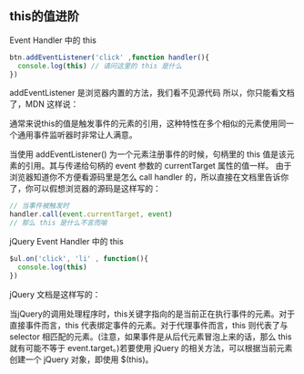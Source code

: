## this的值进阶
Event Handler 中的 this
```js
btn.addEventListener('click' ,function handler(){
  console.log(this) // 请问这里的 this 是什么
})
```
addEventListener 是浏览器内置的方法，我们看不见源代码
所以，你只能看文档了，MDN 这样说：

通常来说this的值是触发事件的元素的引用，这种特性在多个相似的元素使用同一个通用事件监听器时非常让人满意。

当使用 addEventListener() 为一个元素注册事件的时候，句柄里的 this 值是该元素的引用。其与传递给句柄的 event 参数的 currentTarget 属性的值一样。
由于浏览器知道你不方便看源码里是怎么 call handler 的，所以直接在文档里告诉你了，你可以假想浏览器的源码是这样写的：
```js
// 当事件被触发时
handler.call(event.currentTarget, event) 
// 那么 this 是什么不言而喻
```

jQuery Event Handler 中的 this
```js
$ul.on('click', 'li' , function(){
  console.log(this)
})
```
jQuery 文档是这样写的：

当jQuery的调用处理程序时，this关键字指向的是当前正在执行事件的元素。对于直接事件而言，this 代表绑定事件的元素。对于代理事件而言，this 则代表了与 selector 相匹配的元素。(注意，如果事件是从后代元素冒泡上来的话，那么 this 就有可能不等于 event.target。)若要使用 jQuery 的相关方法，可以根据当前元素创建一个 jQuery 对象，即使用 $(this)。
